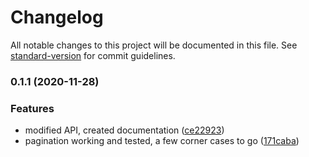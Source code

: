 # Changelog

All notable changes to this project will be documented in this file. See [standard-version](https://github.com/conventional-changelog/standard-version) for commit guidelines.

### 0.1.1 (2020-11-28)


### Features

* modified API, created documentation ([ce22923](https://github.com/toolbuilder/pouchdb-paginated-query/commit/ce22923e7d3769d6869d7ea9b53bc3252c6c10f9))
* pagination working and tested, a few corner cases to go ([171caba](https://github.com/toolbuilder/pouchdb-paginated-query/commit/171caba662b4adfac81438b8ab87365b2f386d48))
